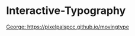 # Interactive-Typography

<a href="https://pixelpalspcc.github.io/movingtype" target="_blank">George: https://pixelpalspcc.github.io/movingtype</a>
